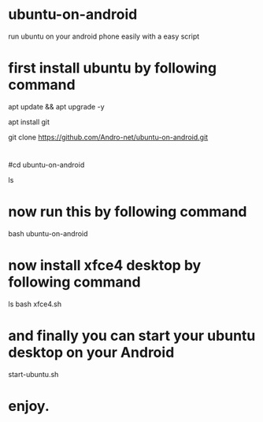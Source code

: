 # ubuntu-on-android
run ubuntu on your android phone easily with a easy script
# first install ubuntu by following command

apt update && apt upgrade -y 

apt install git 

git clone https://github.com/Andro-net/ubuntu-on-android.git

#
#cd ubuntu-on-android

ls
# now run this by following command
bash ubuntu-on-android

# now install xfce4 desktop by following command
ls
bash xfce4.sh

# and finally you can start your ubuntu desktop on your Android 

start-ubuntu.sh



# enjoy.
